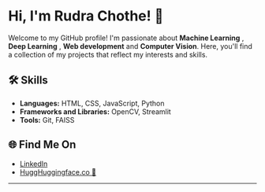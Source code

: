 # Hi, I'm Rudra Chothe! 👋

Welcome to my GitHub profile! I'm passionate about **Machine Learning** , **Deep Learning** , **Web development** and **Computer Vision**. Here, you'll find a collection of my projects that reflect my interests and skills.

## 🛠️ Skills

- **Languages:** HTML, CSS, JavaScript, Python
- **Frameworks and Libraries:** OpenCV, Streamlit
- **Tools:** Git, FAISS

## 🌐 Find Me On

- [LinkedIn](https://www.linkedin.com/in/rudra-chothe)
- [HuggHuggingface.co 🤗](https://huggingface.co/rudra0410)

---



